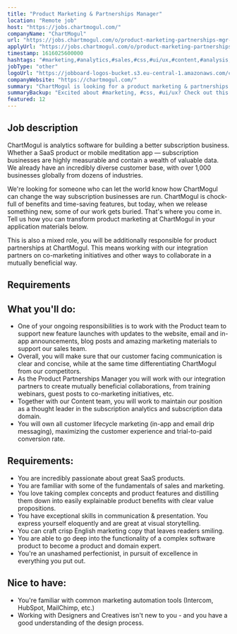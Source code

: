 ```yaml
---
title: "Product Marketing & Partnerships Manager"
location: "Remote job"
host: "https://jobs.chartmogul.com/"
companyName: "ChartMogul"
url: "https://jobs.chartmogul.com/o/product-marketing-partnerships-mgr-eu"
applyUrl: "https://jobs.chartmogul.com/o/product-marketing-partnerships-mgr-eu/c/new"
timestamp: 1616025600000
hashtags: "#marketing,#analytics,#sales,#css,#ui/ux,#content,#analysis,#management,#office,#English"
jobType: "other"
logoUrl: "https://jobboard-logos-bucket.s3.eu-central-1.amazonaws.com/chartmogul"
companyWebsite: "https://chartmogul.com/"
summary: "ChartMogul is looking for a product marketing & partnerships manager that has experience in: #marketing, #analytics, #ui/ux."
summaryBackup: "Excited about #marketing, #css, #ui/ux? Check out this job post!"
featured: 12
---
```


## Job description

ChartMogul is analytics software for building a better subscription business. Whether a SaaS product or mobile meditation app — subscription businesses are highly measurable and contain a wealth of valuable data. We already have an incredibly diverse customer base, with over 1,000 businesses globally from dozens of industries.

We're looking for someone who can let the world know how ChartMogul can change the way subscription businesses are run. ChartMogul is chock-full of benefits and time-saving features, but today, when we release something new, some of our work gets buried. That's where you come in. Tell us how you can transform product marketing at ChartMogul in your application materials below.

This is also a mixed role, you will be additionally responsible for product partnerships at ChartMogul. This means working with our integration partners on co-marketing initiatives and other ways to collaborate in a mutually beneficial way.

## Requirements

## What you'll do:

*   One of your ongoing responsibilities is to work with the Product team to support new feature launches with updates to the website, email and in-app announcements, blog posts and amazing marketing materials to support our sales team.
*   Overall, you will make sure that our customer facing communication is clear and concise, while at the same time differentiating ChartMogul from our competitors.
*   As the Product Partnerships Manager you will work with our integration partners to create mutually beneficial collaborations, from training webinars, guest posts to co-marketing initiatives, etc.
*   Together with our Content team, you will work to maintain our position as a thought leader in the subscription analytics and subscription data domain.
*   You will own all customer lifecycle marketing (in-app and email drip messaging), maximizing the customer experience and trial-to-paid conversion rate.

## Requirements:

*   You are incredibly passionate about great SaaS products.
*   You are familiar with some of the fundamentals of sales and marketing.
*   You love taking complex concepts and product features and distilling them down into easily explainable product benefits with clear value propositions.
*   You have exceptional skills in communication & presentation. You express yourself eloquently and are great at visual storytelling.
*   You can craft crisp English marketing copy that leaves readers smiling.
*   You are able to go deep into the functionality of a complex software product to become a product and domain expert.
*   You're an unashamed perfectionist, in pursuit of excellence in everything you put out.

## Nice to have:

*   You're familiar with common marketing automation tools (Intercom, HubSpot, MailChimp, etc.)
*   Working with Designers and Creatives isn't new to you - and you have a good understanding of the design process.
